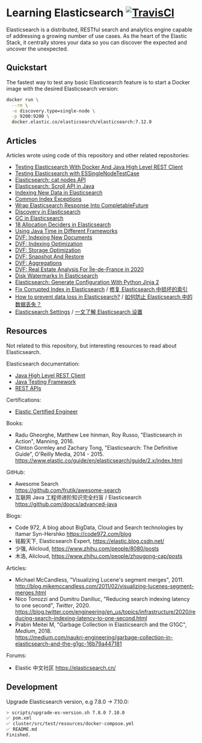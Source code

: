 # Learning Elasticsearch [![TravisCI](https://travis-ci.org/mincong-h/learning-elasticsearch.svg?branch=master)](https://travis-ci.org/github/mincong-h/learning-elasticsearch)

Elasticsearch is a distributed, RESTful search and analytics engine capable of
addressing a growing number of use cases. As the heart of the Elastic Stack,
it centrally stores your data so you can discover the expected and uncover the
unexpected.

## Quickstart

The fastest way to test any basic Elasticsearch feature is to start a Docker image with the desired Elasticsearch version:

<!-- MANAGED_BLOCK_RUN_ES_START -->

```sh
docker run \
  --rm \
  -e discovery.type=single-node \
  -p 9200:9200 \
  docker.elastic.co/elasticsearch/elasticsearch:7.12.0
```

<!-- MANAGED_BLOCK_RUN_ES_END -->

## Articles

Articles wrote using code of this repository and other related repositories:

- [Testing Elasticsearch With Docker And Java High Level REST Client](https://mincong.io/2020/04/05/testing-elasticsearch-with-docker-and-java-client/)
- [Testing Elasticsearch with ESSingleNodeTestCase](https://mincong.io/2019/11/24/essinglenodetestcase/)
- [Elasticsearch: cat nodes API](https://mincong.io/2020/03/07/elasticsearch-cat-nodes-api/)
- [Elasticsearch: Scroll API in Java](https://mincong.io/2020/01/19/elasticsearch-scroll-api/)
- [Indexing New Data in Elasticsearch](https://mincong.io/2019/12/02/indexing-new-data-in-elasticsearch/)
- [Common Index Exceptions](https://mincong.io/2020/09/13/es-index-exceptions/)
- [Wrap Elasticsearch Response Into CompletableFuture](https://mincong.io/2020/07/26/es-client-completablefuture/)
- [Discovery in Elasticsearch](https://mincong.io/2020/08/22/discovery-in-elasticsearch/)
- [GC in Elasticsearch](https://mincong.io/2020/08/30/gc-in-elasticsearch/)
- [18 Allocation Deciders in Elasticsearch](https://mincong.io/2020/09/27/shard-allocation/)
- [Using Java Time in Different Frameworks](https://mincong.io/2020/10/25/java-time/)
- [DVF: Indexing New Documents](https://mincong.io/2020/12/16/dvf-indexing/)
- [DVF: Indexing Optimization](https://mincong.io/2020/12/17/dvf-indexing-optimization/)
- [DVF: Storage Optimization](https://mincong.io/2020/12/25/dvf-storage-optimization/)
- [DVF: Snapshot And Restore](https://mincong.io/2021/01/10/dvf-snapshot-and-restore/)
- [DVF: Aggregations](https://mincong.io/2021/04/12/dvf-aggregations/)
- [DVF: Real Estate Analysis For Île-de-France in 2020](https://mincong.io/2021/04/16/dvf-real-estate-analysis-idf-2020/)
- [Disk Watermarks In Elasticsearch](https://mincong.io/2021/04/10/disk-watermarks-in-elasticsearch/)
- [Elasticsearch: Generate Configuration With Python Jinja 2](https://mincong.io/2021/04/11/elasticsearch-generate-configuration-with-python-jinja2/)
- [Fix Corrupted Index in Elasticsearch](https://mincong.io/en/elasticsearch-corrupted-index/) / [修复 Elasticsearch 中损坏的索引](https://mincong.io/cn/elasticsearch-corrupted-index/)
- [How to prevent data loss in Elasticsearch?](https://mincong.io/en/prevent-data-loss-in-elasticsearch/) / [如何防止 Elasticsearch 中的数据丢失？](https://mincong.io/cn/prevent-data-loss-in-elasticsearch/)
- [Elasticsearch Settings](https://mincong.io/en/elasticsearch-settings/) / [一文了解 Elasticsearch 设置](https://mincong.io/cn/elasticsearch-settings/)

## Resources

Not related to this repository, but interesting resources to read about Elasticsearch.

Elasticsearch documentation:

- [Java High Level REST Client](https://www.elastic.co/guide/en/elasticsearch/client/java-rest/current/java-rest-high.html)
- [Java Testing Framework](https://www.elastic.co/guide/en/elasticsearch/reference/current/testing-framework.html)
- [REST APIs](https://www.elastic.co/guide/en/elasticsearch/reference/current/rest-apis.html)

Certifications:

- [Elastic Certified Engineer](https://www.elastic.co/training/elastic-certified-engineer-exam)

Books:

- Radu Gheorghe, Matthew Lee hinman, Roy Russo, "Elasticsearch in Action", Manning, 2016.
- Clinton Gormley and Zachary Tong, "Elasticsearch: The Definitive Guide", O'Reilly Media, 2014 - 2015.<br>
  <https://www.elastic.co/guide/en/elasticsearch/guide/2.x/index.html>

GitHub:

- Awesome Search<br>
  https://github.com/frutik/awesome-search
- 互联网 Java 工程师进阶知识完全扫盲 / Elasticsearch<br>
  https://github.com/doocs/advanced-java

Blogs:

- Code 972, A blog about BigData, Cloud and Search technologies by Itamar Syn-Hershko <https://code972.com/blog>
- 铭毅天下, Elasticsearch Expert, <https://elastic.blog.csdn.net/>
- 少强, Alicloud, <https://www.zhihu.com/people/8080/posts>
- 木洛, Alicloud, <https://www.zhihu.com/people/zhougong-cap/posts>

Articles:

- Michael McCandless, "Visualizing Lucene's segment merges", 2011.<br>
  <http://blog.mikemccandless.com/2011/02/visualizing-lucenes-segment-merges.html>
- Nico Tonozzi and Dumitru Daniliuc, "Reducing search indexing latency to one second", _Twitter_, 2020.<br>
  <https://blog.twitter.com/engineering/en_us/topics/infrastructure/2020/reducing-search-indexing-latency-to-one-second.html>
- Prabin Meitei M, "Garbage Collection in Elasticsearch and the G1GC", _Medium_, 2018.<br>
  <https://medium.com/naukri-engineering/garbage-collection-in-elasticsearch-and-the-g1gc-16b79a447181>

Forums:

- Elastic 中文社区 https://elasticsearch.cn/

## Development

Upgrade Elasticsearch version, e.g 7.8.0 -> 7.10.0:

```sh
> scripts/upgrade-es-version.sh 7.8.0 7.10.0
✅ pom.xml
✅ cluster/src/test/resources/docker-compose.yml
✅ README.md
Finished.
```
